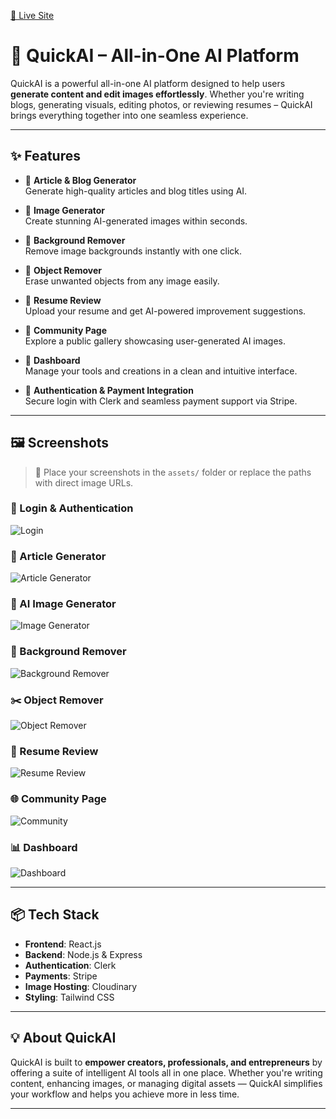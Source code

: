 [🔗 Live Site](https://quick-ai-app-ashy.vercel.app/)  
# 🚀 QuickAI – All-in-One AI Platform

QuickAI is a powerful all-in-one AI platform designed to help users **generate content and edit images effortlessly**. Whether you're writing blogs, generating visuals, editing photos, or reviewing resumes – QuickAI brings everything together into one seamless experience.

---

## ✨ Features

- 🔹 **Article & Blog Generator**  
  Generate high-quality articles and blog titles using AI.

- 🔹 **Image Generator**  
  Create stunning AI-generated images within seconds.

- 🔹 **Background Remover**  
  Remove image backgrounds instantly with one click.

- 🔹 **Object Remover**  
  Erase unwanted objects from any image easily.

- 🔹 **Resume Review**  
  Upload your resume and get AI-powered improvement suggestions.

- 🔹 **Community Page**  
  Explore a public gallery showcasing user-generated AI images.

- 🔹 **Dashboard**  
  Manage your tools and creations in a clean and intuitive interface.

- 🔹 **Authentication & Payment Integration**  
  Secure login with Clerk and seamless payment support via Stripe.

---

## 🖼️ Screenshots

> 📌 Place your screenshots in the `assets/` folder or replace the paths with direct image URLs.

### 🔐 Login & Authentication  
![Login](assets/login.png)

### 📝 Article Generator  
![Article Generator](assets/article-generator.png)

### 🎨 AI Image Generator  
![Image Generator](assets/image-generator.png)

### 🧼 Background Remover  
![Background Remover](assets/background-remover.png)

### ✂️ Object Remover  
![Object Remover](assets/object-remover.png)

### 📄 Resume Review  
![Resume Review](assets/resume-review.png)

### 🌐 Community Page  
![Community](assets/community.png)

### 📊 Dashboard  
![Dashboard](assets/dashboard.png)

---

## 📦 Tech Stack

- **Frontend**: React.js  
- **Backend**: Node.js & Express  
- **Authentication**: Clerk  
- **Payments**: Stripe  
- **Image Hosting**: Cloudinary  
- **Styling**: Tailwind CSS

---

## 💡 About QuickAI

QuickAI is built to **empower creators, professionals, and entrepreneurs** by offering a suite of intelligent AI tools all in one place. Whether you're writing content, enhancing images, or managing digital assets — QuickAI simplifies your workflow and helps you achieve more in less time.

---

